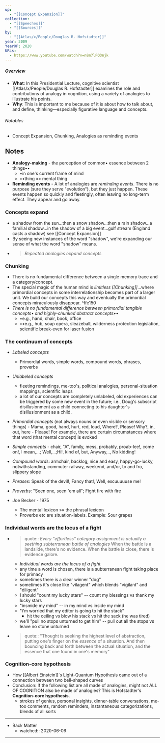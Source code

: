 ```yaml
---
up:
  - "[[Concept Expansion]]"
collection:
  - "[[Speeches]]"
  - "[[Sources]]"
by:
  - "[[Atlas/x/People/Douglas R. Hofstadter]]"
year: 2009
YearXP: 2020
URLs:
  - https://www.youtube.com/watch?v=n8m7lFQ3njk
---
```


##### Overview
- **What**: In this Presidential Lecture, cognitive scientist [[Atlas/x/People/Douglas R. Hofstadter]] examines the role and contributions of analogy in cognition, using a variety of analogies to illustrate his points. 
- **Why**: This is important to me because of it is about how to talk about, and define, thinking—especially figurative language and concepts. 

###### Notables
- Concept Expansion, Chunking, Analogies as reminding events

## Notes
- **Analogy-making** - the perception of common• essence between 2 things••
	- •in one's current frame of mind
	- ••thing »» mental thing
- **Reminding events** - A lot of analogies are *reminding events*. There is no purpose (sure they serve "evolution"), but they just happen. These events happen so quickly and fleetingly, often leaving no long-term effect. They appear and go away.

### Concepts expand
- a shadow from the sun...then a snow shadow...then a rain shadow...a familial shadow...in the shadow of a big event...gulf stream (England casts a shadow) <!--add to Concepts as--> see [[Concept Expansion]]
- By seeing new instances of the word "shadow", we're expanding our sense of what the word "shadow" means.
- > *Repeated analogies expand concepts* 

### Chunking
- There is no fundamental difference between a single memory trace and a category/concept.
- The special magic of the human mind is *limitless [[Chunking]]*...where primordial concepts in some interrelationship becomes part of a larger unit. We build our concepts this way and eventually the primordial concepts miraculously disappear. ^ffe150
- *There is no fundamental difference between primordial tangible concepts• and highly-chunked abstract concepts••*
	- •e.g., hand, chair, book, office
	- ••e.g., hub, soap opera, sleazeball, wilderness protection legislation, scientific break-even for laser fusion

### The continuum of concepts
- *Labeled concepts*
	- Primordial words, simple words, compound words, phrases, proverbs
- *Unlabeled concepts*
	- fleeting remindings, me-too's, political analogies, personal-situation mappings, scientific leaps
	- a lot of our concepts are completely unlabeled, old experiences can be triggered by some new event in the future; i.e., Doug's subscript disillusionment as a child connecting to his daughter's disillusionment as a child.
- *Primordial concepts* (not always nouns or even visible or sensory things)
		- Mama, good, hand, hurt, red, loud, Where?, Please! Why?, in, out, here 
		- Please! For example, there are certain circumstances where that word (that mental concept) is evoked
- *Simple concepts*
		- chair, "A", family, mess, probably, proab-lee!, come on!, I mean,...; Well,...;Hi!, kind of, but, Anyway,.., No kidding!
- *Compound words*: armchair, backlog, nice and easy, happy-go-lucky, notwithstanding, commuter railway, weekend, and/or, to and fro, slippery slope
- *Phrases*: Speak of the devil!, Fancy that!, Well, excuuuuuse me!
- *Proverbs*: "Seen one, seen 'em all"; Fight fire with fire

- Joe Becker - 1975
	- The mental lexicon  »» the phrasal lexicon <!--look into this-->
	- Proverbs etc are situation-labels. Example: Sour grapes

### Individual words are the locus of a fight
- > quote:: *Every "effortless" category assignment is actually a seething subterranean battle of analogies* When the battle is a landslide, there's no evidence. When the battle is close, there is evidence galore.
	- *Individual words are the locus of a fight.* 
	- any time a word is chosen, there is a subterranean fight taking place for primacy
	- sometimes there is a clear winner "dog"
	- sometimes it's close like "vilagent" which blends "vigilant" and "diligent"
	- I should "count my lucky stars" -- count my blessings vs thank my lucky stars
	- "insmide my mind" -- in my mind vs inside my mind
	- "i'm worried that my editor is going to hit the stack"
		- hit the ceiling vs blow his stack vs hit the sack (he was tired)
	- we'll "pull no stops unturned to get him" -- pull out all the stops vs leave no stone unturned
- > quote:: "Thought is seeking the highest level of abstraction, putting one's finger on the *essence* of a situation. And then bouncing back and forth between the actual situation, and the essence that one found in one's memory" 

### Cognition-core hypothesis
- How [[Albert Einstein]]'s Light-Quantum Hypothesis came out of a connection between two bell-shaped curves
- Conclusion: If the following list are all made of analogies, might not ALL OF COGNITION also be made of analogies? This is Hofstadter's **Cognition-core hypothesis**.
	- strokes of genius, personal insights, dinner-table conversations, me-too comments, random reminders, instantaneous categorizations, blends of all sorts

---

- Back Matter
	- watched:: 2020-06-06

---






